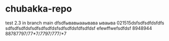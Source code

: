 # chubakka-repo
test 2.3 in branch main dfsdfывавыааывава
 ываыва
021515dsfsdfsdfdsfdfs
sdfsdfsdfdsfsdfsdfsdfdsfsdfsdfdsfdfsdfdsf
efewffwefsdfdsf
8948944
88787797/77*7/*7797/77*7/*7
